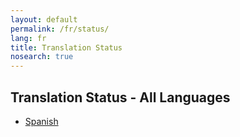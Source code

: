 ```yaml
---
layout: default
permalink: /fr/status/
lang: fr
title: Translation Status
nosearch: true
---
```


## Translation Status - All Languages

- [Spanish]({{site.baseurl}}/es/status/)
